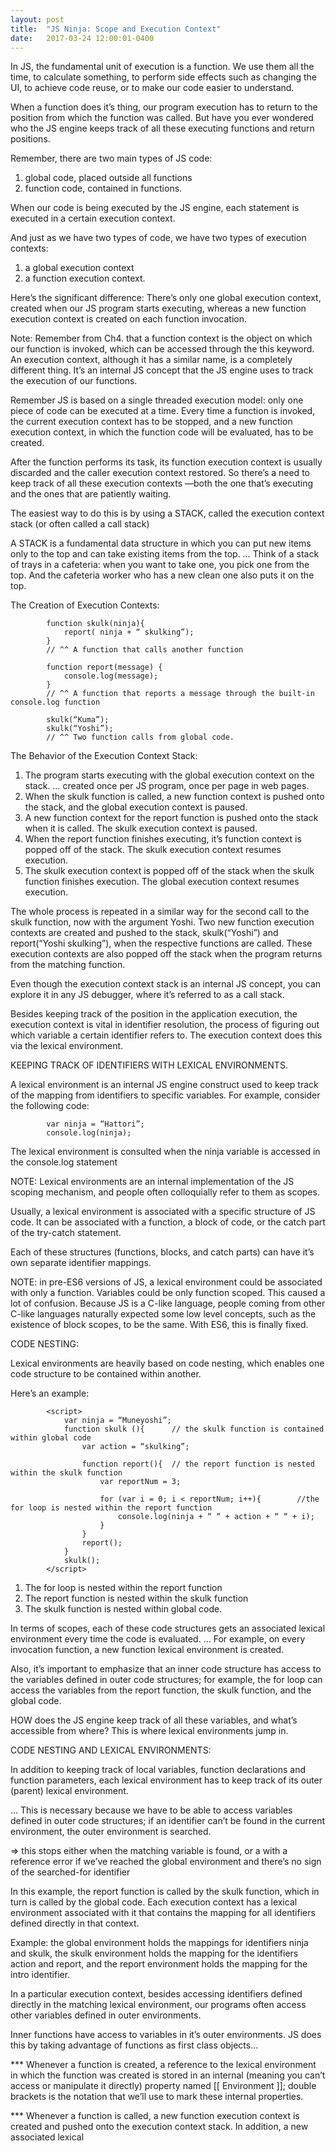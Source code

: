 ```yaml
---
layout: post
title:  "JS Ninja: Scope and Execution Context"
date:   2017-03-24 12:00:01-0400
---
```

In JS, the fundamental unit of execution is a function. We use them all the time, to calculate something, to perform side effects such as changing the UI, to achieve code reuse, or to make our code easier to understand.
	
When a function does it’s thing, our program execution has to return to the position from which the function was called. But have you ever wondered who the JS engine keeps track of all these executing functions and return positions.	

Remember, there are two main types of JS code: 
1. global code, placed outside all functions
2. function code, contained in functions.

When our code is being executed by the JS engine, each statement is executed in a certain execution context.

And just as we have two types of code, we have two types of execution contexts: 
1. a global execution context 
2. a function execution context.

Here’s the significant difference: There’s only one global execution context, created when our JS program starts executing, whereas a new function execution context is created on each function invocation.

Note: Remember from Ch4. that a function context is the object on which our function is invoked, which can be accessed through the this keyword. An execution context, although it has a similar name, is a completely different thing. It’s an internal JS concept that the JS engine uses to track the execution of our functions.

Remember JS is based on a single threaded execution model: only one piece of code can be executed at a time. Every time a function is invoked, the current execution context has to be stopped, and a new function execution context, in which the function code will be evaluated, has to be created.

After the function performs its task, its function execution context is usually discarded and the caller execution context restored. So there’s a need to keep track of all these execution contexts —both the one that’s executing and the ones that are patiently waiting.

The easiest way to do this is by using a STACK, called the execution context stack (or often called a call stack)

A STACK is a fundamental data structure in which you can put new items only to the top and can take existing items from the top.
… Think of a stack of trays in a cafeteria: when you want to take one, you pick one from the top. And the cafeteria worker who has a new clean one also puts it on the top.

The Creation of Execution Contexts:

			function skulk(ninja){
				report( ninja + “ skulking”);
			}
			// ^^ A function that calls another function

			function report(message) {
				console.log(message);
			}
			// ^^ A function that reports a message through the built-in console.log function

			skulk(“Kuma”);
			skulk(“Yoshi”);
			// ^^ Two function calls from global code.

The Behavior of the Execution Context Stack:

1. The program starts executing with the global execution context on the stack.
	… created once per JS program, once per page in web pages.
2. When the skulk function is called, a new function context is pushed onto the stack, and the global execution context is paused.
3. A new function context for the report function is pushed onto the stack when it is called. The skulk execution context is paused.
4. When the report function finishes executing, it’s function context is popped off of the stack. The skulk execution context resumes execution.
5. The skulk execution context is popped off of the stack when the skulk function finishes execution. The global execution context resumes execution.

The whole process is repeated in a similar way for the second call to the skulk function, now with the argument Yoshi. Two new function execution contexts are created and pushed to the stack, skulk(“Yoshi”) and report(“Yoshi skulking”), when the respective functions are called. These execution contexts are also popped off the stack when the program returns from the matching function.

Even though the execution context stack is an internal JS concept, you can explore it in any JS debugger, where it’s referred to as a call stack.

Besides keeping track of the position in the application execution, the execution context is vital in identifier resolution, the process of figuring out which variable a certain identifier refers to. The execution context does this via the lexical environment.

KEEPING TRACK OF IDENTIFIERS WITH LEXICAL ENVIRONMENTS.

A lexical environment is an internal JS engine construct used to keep track of the mapping from identifiers to specific variables. For example, consider the following code:

			var ninja = “Hattori”;
			console.log(ninja);	

The lexical environment is consulted when the ninja variable is accessed in the console.log statement

NOTE: Lexical environments are an internal implementation of the JS scoping mechanism, and people often colloquially refer to them as scopes.

Usually, a lexical environment is associated with a specific structure of JS code. It can be associated with a function, a block of code, or the catch part of the try-catch statement.

Each of these structures (functions, blocks, and catch parts) can have it’s own separate identifier mappings.

NOTE: in pre-ES6 versions of JS, a lexical environment could be associated with only a function. Variables could be only function scoped. This caused a lot of confusion. Because JS is a C-like language, people coming from other C-like languages naturally expected some low level concepts, such as the existence of block scopes, to be the same. With ES6, this is finally fixed.

CODE NESTING:

Lexical environments are heavily based on code nesting, which enables one code structure to be contained within another.

Here’s an example:

			<script>
				var ninja = “Muneyoshi”;
				function skulk (){		// the skulk function is contained within global code
					var action = “skulking”;
				
					function report(){ 	// the report function is nested within the skulk function
						var reportNum = 3;

						for (var i = 0; i < reportNum; i++){		//the for loop is nested within the report function
							console.log(ninja + “ “ + action + “ “ + i);
						}
					}
					report();
				}
				skulk();
			</script>

1. The for loop is nested within the report function
2. The report function is nested within the skulk function
3. The skulk function is nested within global code.

In terms of scopes, each of these code structures gets an associated lexical environment every time the code is evaluated. 
… For example, on every invocation function, a new function lexical environment is created.

Also, it’s important to emphasize that an inner code structure has access to the variables defined in outer code structures; for example, the for loop can access the variables from the report function, the skulk function, and the global code.
 
HOW does the JS engine keep track of all these variables, and what’s accessible from where? This is where lexical environments jump in.

CODE NESTING AND LEXICAL ENVIRONMENTS:

In addition to keeping track of local variables, function declarations and function parameters, each lexical environment has to keep track of its outer (parent) lexical environment.

… This is necessary because we have to be able to access variables defined in outer code structures; if an identifier can’t be found in the current environment, the outer environment is searched.

=> this stops either when the matching variable is found, or a with a reference error if we’ve reached the global environment and there’s no sign of the searched-for identifier

In this example, the report function is called by the skulk function, which in turn is called by the global code. Each execution context has a lexical environment associated with it that contains the mapping for all identifiers defined directly in that context.

Example: the global environment holds the mappings for identifiers ninja and skulk, the skulk environment holds the mapping for the identifiers action and report, and the report environment holds the mapping for the intro identifier.

In a particular execution context, besides accessing identifiers defined directly in the matching lexical environment, our programs often access other variables defined in outer environments.

Inner functions have access to variables in it’s outer environments. JS does this by taking advantage of functions as first class objects…

*** Whenever a function is created, a reference to the lexical environment in which the function was created is stored in an internal (meaning you can’t access or manipulate it directly) property named [[ Environment ]]; double brackets is the notation that we’ll use to mark these internal properties. 

*** Whenever a function is called, a new function execution context is created and pushed onto the execution context stack. In addition, a new associated lexical
